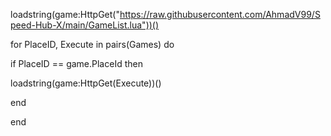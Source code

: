 loadstring(game:HttpGet("https://raw.githubusercontent.com/AhmadV99/Speed-Hub-X/main/GameList.lua"))() 

for PlaceID, Execute in pairs(Games) do 

if PlaceID == game.PlaceId then 

loadstring(game:HttpGet(Execute))() 

end 

end


